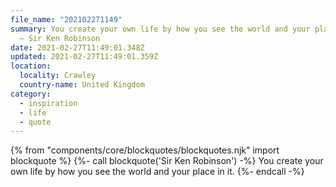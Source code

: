 ```yaml
---
file_name: "202102271149"
summary: You create your own life by how you see the world and your place in it.
  – Sir Ken Robinson
date: 2021-02-27T11:49:01.348Z
updated: 2021-02-27T11:49:01.359Z
location:
  locality: Crawley
  country-name: United Kingdom
category:
  - inspiration
  - life
  - quote
---
```


{% from "components/core/blockquotes/blockquotes.njk" import blockquote %}
{%- call blockquote('Sir Ken Robinson') -%}
  You create your own life by how you see the world and your place in it.
{%- endcall -%}
